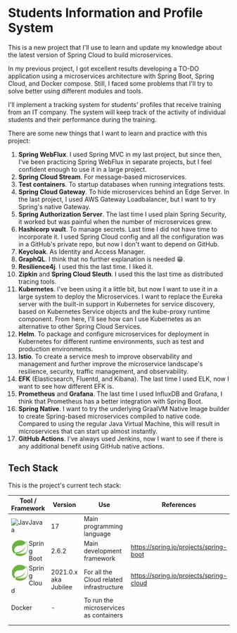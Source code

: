 # Students Information and Profile System

This is a new project that I'll use to learn and update my knowledge about the latest version of Spring Cloud to build microservices.

In my previous project, I got excellent results developing a TO-DO application using a microservices architecture with Spring Boot, Spring Cloud, and Docker compose. Still, I faced some problems that I'll try to solve better using different modules and tools.

I'll implement a tracking system for students' profiles that receive training from an IT company. The system will keep track of the activity of individual students and their performance during the training. 

There are some new things that I want to learn and practice with this project:
1. **Spring WebFlux**. I used Spring MVC in my last project, but since then, I've been practicing Spring WebFlux in separate projects, but I feel confident enough to use it in a large project.
2. **Spring Cloud Stream**. For message-based microservices.
3. **Test containers**. To startup databases when running integrations tests.
4. **Spring Cloud Gateway**. To hide microservices behind an Edge Server. In the last project, I used AWS Gateway Loadbalancer, but I want to try Spring's native Gateway.
5. **Spring Authorization Server**. The last time I used plain Spring Security, it worked but was painful when the number of microservices grew.
6. **Hashicorp vault**. To manage secrets. Last time I did not have time to incorporate it. I used Spring Cloud config and all the configuration was in a GitHub's private repo, but now I don't want to depend on GitHub.
7. **Keycloak**. As Identity and Access Manager.
8. **GraphQL**. I think that no further explanation is needed 😁.
9. **Resilience4j**. I used this the last time. I liked it.
10. **Zipkin** and **Spring Cloud Sleuth**. I used this the last time as distributed tracing tools.
11. **Kubernetes**. I've been using it a little bit, but now I want to use it in a large system to deploy the Microservices. I want to replace the Eureka server with the built-in support in Kubernetes for service discovery, based on Kubernetes Service objects and the kube-proxy runtime component. From here, I'll see how can I use Kubernetes as an alternative to other Spring Cloud Services.
12. **Helm**. To package and configure microservices for deployment in Kubernetes for different runtime environments, such as test and production environments.
13. **Istio**. To create a service mesh to improve observability and management and further improve the microservice landscape's resilience, security, traffic management, and observability.
14. **EFK** (Elasticsearch, Fluentd, and Kibana). The last time I used ELK, now I want to see how different EFK is. 
15. **Prometheus** and **Grafana**. The last time I used InfluxDB and Grafana, I think that Prometheus has a better integration with Spring Boot.
16. **Spring Native**. I want to try the underlying GraalVM Native Image builder to create Spring-based microservices compiled to native code. Compared to using the regular Java Virtual Machine, this will result in microservices that can start up almost instantly.
17. **GitHub Actions**. I've always used Jenkins, now I want to see if there is any additional benefit using GitHub native actions.



## Tech Stack
This is the project's current tech stack:

| Tool / Framework                                                                                                                                                                     | Version              | Use                                      | References |
|--------------------------------------------------------------------------------------------------------------------------------------------------------------------------------------|----------------------|------------------------------------------|------------|
| <img align="left" alt="Java" width="40" src="https://cdn.jsdelivr.net/gh/devicons/devicon/icons/java/java-original.svg" />      Java                                                 | 17                   | Main programming language                |            |
| <img align="left" alt="Spring" width="40" src="https://raw.githubusercontent.com/github/explore/8ab0be27a8c97992e4930e630e2d68ba8d819183/topics/spring/spring.png" />    Spring Boot | 2.6.2                | Main development framework               |   https://spring.io/projects/spring-boot         |
| <img align="left" alt="Spring" width="40" src="https://raw.githubusercontent.com/github/explore/8ab0be27a8c97992e4930e630e2d68ba8d819183/topics/spring/spring.png" />  Spring Cloud  | 2021.0.x aka Jubilee | For all the Cloud related infrastructure |      https://spring.io/projects/spring-cloud      |
| Docker                                                                                                                                                                               | -                    | To run the microservices as containers   |
||||
||||
